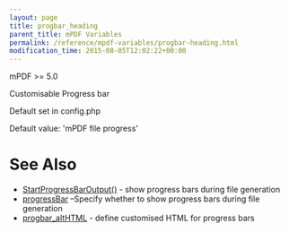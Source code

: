 ```yaml
---
layout: page
title: progbar_heading
parent_title: mPDF Variables
permalink: /reference/mpdf-variables/progbar-heading.html
modification_time: 2015-08-05T12:02:22+00:00
---
```


mPDF &gt;= 5.0

Customisable Progress bar

Default set in config.php

Default value: 'mPDF file progress'

# See Also

<ul>
<li class="manual_boxlist"><a href="{{ "/reference/mpdf-functions/startprogressbaroutput.html" | prepend: site.baseurl }}">StartProgressBarOutput()</a> - show progress bars during file generation</li>
<li class="manual_boxlist"><a href="{{ "/reference/mpdf-variables/progressbar.html" | prepend: site.baseurl }}">progressBar</a> –Specify whether to show progress bars during file generation</li>
<li class="manual_boxlist"><a href="{{ "/reference/mpdf-variables/progbar-althtml.html" | prepend: site.baseurl }}">progbar_altHTML</a> - define customised HTML for progress bars</li>
</ul>
